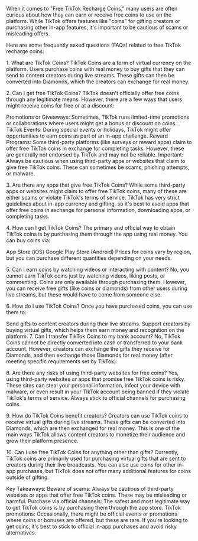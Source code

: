When it comes to \"Free TikTok Recharge Coins,\" many users are often
curious about how they can earn or receive free coins to use on the
platform. While TikTok offers features like \"coins\" for gifting
creators or purchasing other in-app features, it's important to be
cautious of scams or misleading offers.

Here are some frequently asked questions (FAQs) related to free TikTok
recharge coins:

1\. What are TikTok Coins? TikTok Coins are a form of virtual currency
on the platform. Users purchase coins with real money to buy gifts that
they can send to content creators during live streams. These gifts can
then be converted into Diamonds, which the creators can exchange for
real money.

2\. Can I get free TikTok Coins? TikTok doesn't officially offer free
coins through any legitimate means. However, there are a few ways that
users might receive coins for free or at a discount:

Promotions or Giveaways: Sometimes, TikTok runs limited-time promotions
or collaborations where users might get a bonus or discount on coins.
TikTok Events: During special events or holidays, TikTok might offer
opportunities to earn coins as part of an in-app challenge. Reward
Programs: Some third-party platforms (like surveys or reward apps) claim
to offer free TikTok coins in exchange for completing tasks. However,
these are generally not endorsed by TikTok and may not be reliable.
Important: Always be cautious when using third-party apps or websites
that claim to give free TikTok coins. These can sometimes be scams,
phishing attempts, or malware.

3\. Are there any apps that give free TikTok Coins? While some
third-party apps or websites might claim to offer free TikTok coins,
many of these are either scams or violate TikTok's terms of service.
TikTok has very strict guidelines about in-app currency and gifting, so
it\'s best to avoid apps that offer free coins in exchange for personal
information, downloading apps, or completing tasks.

4\. How can I get TikTok Coins? The primary and official way to obtain
TikTok coins is by purchasing them through the app using real money. You
can buy coins via:

App Store (iOS) Google Play Store (Android) Prices for coins vary by
region, but you can purchase different quantities depending on your
needs.

5\. Can I earn coins by watching videos or interacting with content? No,
you cannot earn TikTok coins just by watching videos, liking posts, or
commenting. Coins are only available through purchasing them. However,
you can receive free gifts (like coins or diamonds) from other users
during live streams, but these would have to come from someone else.

6\. How do I use TikTok Coins? Once you have purchased coins, you can
use them to:

Send gifts to content creators during their live streams. Support
creators by buying virtual gifts, which helps them earn money and
recognition on the platform. 7. Can I transfer TikTok Coins to my bank
account? No, TikTok Coins cannot be directly converted into cash or
transferred to your bank account. However, creators can exchange the
gifts they receive for Diamonds, and then exchange those Diamonds for
real money (after meeting specific requirements set by TikTok).

8\. Are there any risks of using third-party websites for free coins?
Yes, using third-party websites or apps that promise free TikTok coins
is risky. These sites can steal your personal information, infect your
device with malware, or even result in your TikTok account being banned
if they violate TikTok\'s terms of service. Always stick to official
channels for purchasing coins.

9\. How do TikTok Coins benefit creators? Creators can use TikTok coins
to receive virtual gifts during live streams. These gifts can be
converted into Diamonds, which are then exchanged for real money. This
is one of the main ways TikTok allows content creators to monetize their
audience and grow their platform presence.

10\. Can I use free TikTok Coins for anything other than gifts?
Currently, TikTok coins are primarily used for purchasing virtual gifts
that are sent to creators during their live broadcasts. You can also use
coins for other in-app purchases, but TikTok does not offer many
additional features for coins outside of gifting.

Key Takeaways: Beware of scams: Always be cautious of third-party
websites or apps that offer free TikTok coins. These may be misleading
or harmful. Purchase via official channels: The safest and most
legitimate way to get TikTok coins is by purchasing them through the app
store. TikTok promotions: Occasionally, there might be official events
or promotions where coins or bonuses are offered, but these are rare. If
you\'re looking to get coins, it\'s best to stick to official in-app
purchases and avoid risky alternatives.
